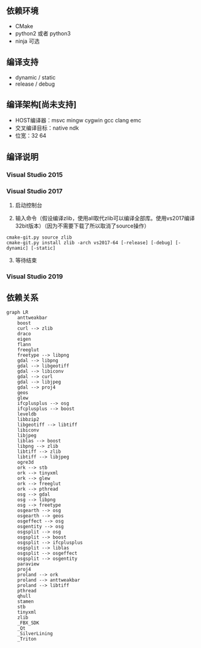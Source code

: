 ## 依赖环境

* CMake
* python2 或者 python3
* ninja 可选

## 编译支持

* dynamic / static 
* release / debug 

## 编译架构[尚未支持]

* HOST编译器：msvc mingw cygwin gcc clang emc
* 交叉编译目标：native ndk
* 位宽：32 64
  
## 编译说明

### Visual Studio 2015

### Visual Studio 2017

1. 启动控制台

2. 输入命令（假设编译zlib，使用all取代zlib可以编译全部库。使用vs2017编译32bit版本）（因为不需要下载了所以取消了source操作）

```
cmake-git.py source zlib
cmake-git.py install zlib -arch vs2017-64 [-release] [-debug] [-dynamic] [-static]
```

3. 等待结束

### Visual Studio 2019



## 依赖关系

``` mermaid
graph LR
	anttweakbar
	boost
    curl --> zlib
    draco
    eigen
    flann
    freeglut
    freetype --> libpng
    gdal --> libpng
    gdal --> libgeotiff
    gdal --> libiconv
    gdal --> curl
    gdal --> libjpeg
    gdal --> proj4
    geos
    glew
    ifcplusplus --> osg
    ifcplusplus --> boost
    leveldb
    libbzip2
    libgeotiff --> libtiff
    libiconv
    libjpeg
    liblas --> boost
    libpng --> zlib
    libtiff --> zlib
    libtiff --> libjpeg
    ogre3d
    ork --> stb
    ork --> tinyxml
    ork --> glew
    ork --> freeglut
    ork --> pthread
    osg --> gdal
    osg --> libpng
    osg --> freetype
    osgearth --> osg
    osgearth --> geos
    osgeffect --> osg
    osgentity --> osg
    osgsplit --> osg
    osgsplit --> boost
    osgsplit --> ifcplusplus
    osgsplit --> liblas
    osgsplit --> osgeffect
    osgsplit --> osgentity
    paraview
    proj4
    proland --> ork
    proland --> anttweakbar
    proland --> libtiff
    pthread
    qhull
    stamen
    stb
    tinyxml
    zlib
    _FBX_SDK
    _Qt
    _SilverLining
    _Triton
    
```

